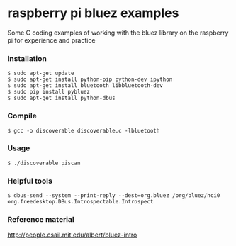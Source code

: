 # raspberry pi bluez examples

Some C coding examples of working with the bluez library on the raspberry pi for experience and practice

### Installation

```
$ sudo apt-get update
$ sudo apt-get install python-pip python-dev ipython
$ sudo apt-get install bluetooth libbluetooth-dev
$ sudo pip install pybluez
$ sudo apt-get install python-dbus
```

### Compile

```
$ gcc -o discoverable discoverable.c -lbluetooth
```

### Usage

```
$ ./discoverable piscan
```

### Helpful tools

```
$ dbus-send --system --print-reply --dest=org.bluez /org/bluez/hci0 org.freedesktop.DBus.Introspectable.Introspect
```

### Reference material

http://people.csail.mit.edu/albert/bluez-intro

